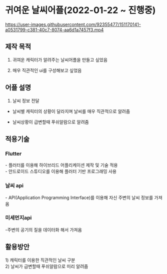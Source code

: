 # 귀여운 날씨어플(2022-01-22 ~ 진행중)





https://user-images.githubusercontent.com/92355477/151170141-a0531799-c381-40c7-8074-aa6d1a7457f3.mp4






<h2>제작 목적</h2>

1. 귀여운 캐릭터가 알려주는 날씨어플을 만들고 싶었음<br>

2. 매우 직관적인 ui를 구성해보고 싶었음 <br>

<h2>어플 설명</h2>

1) 날씨 정보 전달<br>

- 날씨별 캐릭터의 상황이 달라지며 날씨를 매우 직관적으로 알려줌       <br>

- 날씨상황이 급변할때 푸쉬알람으로 알려줌  <br>

<h2>적용기술</h2>
<h3> Flutter </h3>
- 플러터를 이용해 하이브리드 어플리케이션 제작 및 기술 적용<br>
- 안드로이드 스튜디오를 이용해 플러터 기반 프로그래밍 사용  <br>
<h3> 날씨 api </h3>
- API(Application Programming Interface)를 이용해 자신 주변의 날씨 정보를 가져옴  <br>
<h3> 미세먼지api </h3>
-주변의 공기의 질을 데이터화 해서 가져옴

<h2>활용방안</h2>
1) 캐릭터를 이용한 직관적인 날씨 구분<br>
2) 날씨가 급변할때 푸쉬알람으로 미리 알려줌<br>
<br>
